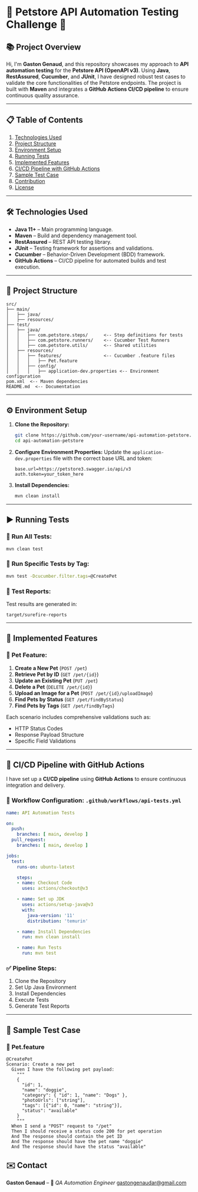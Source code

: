 # 🐾 **Petstore API Automation Testing Challenge** 🚀

## 📚 **Project Overview**

Hi, I'm **Gaston Genaud**, and this repository showcases my approach to **API automation testing** for the **Petstore API (OpenAPI v3)**. Using **Java**, **RestAssured**, **Cucumber**, and **JUnit**, I have designed robust test cases to validate the core functionalities of the Petstore endpoints. The project is built with **Maven** and integrates a **GitHub Actions CI/CD pipeline** to ensure continuous quality assurance.

---

## 📋 **Table of Contents**

1. [Technologies Used](#technologies-used)
2. [Project Structure](#project-structure)
3. [Environment Setup](#environment-setup)
4. [Running Tests](#running-tests)
5. [Implemented Features](#implemented-features)
6. [CI/CD Pipeline with GitHub Actions](#cicd-pipeline-with-github-actions)
7. [Sample Test Case](#sample-test-case)
8. [Contribution](#contribution)
9. [License](#license)

---

## 🛠️ **Technologies Used**

- **Java 11+** – Main programming language.
- **Maven** – Build and dependency management tool.
- **RestAssured** – REST API testing library.
- **JUnit** – Testing framework for assertions and validations.
- **Cucumber** – Behavior-Driven Development (BDD) framework.
- **GitHub Actions** – CI/CD pipeline for automated builds and test execution.

---

## 📂 **Project Structure**

```plaintext
src/
├── main/
│   ├── java/
│   ├── resources/
├── test/
│   ├── java/
│   │   ├── com.petstore.steps/      <-- Step definitions for tests
│   │   ├── com.petstore.runners/    <-- Cucumber Test Runners
│   │   ├── com.petstore.utils/      <-- Shared utilities
│   ├── resources/
│   │   ├── features/                <-- Cucumber .feature files
│   │   │   ├── Pet.feature
│   │   ├── config/
│   │   │   ├── application-dev.properties <-- Environment configuration
pom.xml  <-- Maven dependencies
README.md  <-- Documentation
```

---

## ⚙️ **Environment Setup**

1. **Clone the Repository:**
   ```bash
   git clone https://github.com/your-username/api-automation-petstore.git
   cd api-automation-petstore
   ```

2. **Configure Environment Properties:**
   Update the `application-dev.properties` file with the correct base URL and token:
   ```properties
   base.url=https://petstore3.swagger.io/api/v3
   auth.token=your_token_here
   ```

3. **Install Dependencies:**
   ```bash
   mvn clean install
   ```

---

## ▶️ **Running Tests**

### 🔹 **Run All Tests:**
```bash
mvn clean test
```

### 🔹 **Run Specific Tests by Tag:**
```bash
mvn test -Dcucumber.filter.tags=@CreatePet
```

### 🔹 **Test Reports:**
Test results are generated in:
```
target/surefire-reports
```

---

## 🚦 **Implemented Features**

### 🐶 **Pet Feature:**
1. **Create a New Pet** (`POST /pet`)
2. **Retrieve Pet by ID** (`GET /pet/{id}`)
3. **Update an Existing Pet** (`PUT /pet`)
4. **Delete a Pet** (`DELETE /pet/{id}`)
5. **Upload an Image for a Pet** (`POST /pet/{id}/uploadImage`)
6. **Find Pets by Status** (`GET /pet/findByStatus`)
7. **Find Pets by Tags** (`GET /pet/findByTags`)

Each scenario includes comprehensive validations such as:
- HTTP Status Codes
- Response Payload Structure
- Specific Field Validations

---

## 🚀 **CI/CD Pipeline with GitHub Actions**

I have set up a **CI/CD pipeline** using **GitHub Actions** to ensure continuous integration and delivery.

### 📄 **Workflow Configuration: `.github/workflows/api-tests.yml`**
```yaml
name: API Automation Tests

on:
  push:
    branches: [ main, develop ]
  pull_request:
    branches: [ main, develop ]

jobs:
  test:
    runs-on: ubuntu-latest

    steps:
    - name: Checkout Code
      uses: actions/checkout@v3

    - name: Set up JDK
      uses: actions/setup-java@v3
      with:
        java-version: '11'
        distribution: 'temurin'

    - name: Install Dependencies
      run: mvn clean install

    - name: Run Tests
      run: mvn test
```

### ✅ **Pipeline Steps:**
1. Clone the Repository
2. Set Up Java Environment
3. Install Dependencies
4. Execute Tests
5. Generate Test Reports

---

## 🧪 **Sample Test Case**

### 📄 **Pet.feature**
```gherkin
@CreatePet
Scenario: Create a new pet
  Given I have the following pet payload:
    """
    {
      "id": 1,
      "name": "doggie",
      "category": { "id": 1, "name": "Dogs" },
      "photoUrls": ["string"],
      "tags": [{"id": 0, "name": "string"}],
      "status": "available"
    }
    """
  When I send a "POST" request to "/pet"
  Then I should receive a status code 200 for pet operation
  And The response should contain the pet ID
  And The response should have the pet name "doggie"
  And The response should have the status "available"
```

## ✉️ **Contact**

**Gaston Genaud** – 🚀 *QA Automation Engineer*
gastongenaudar@gmail.com
